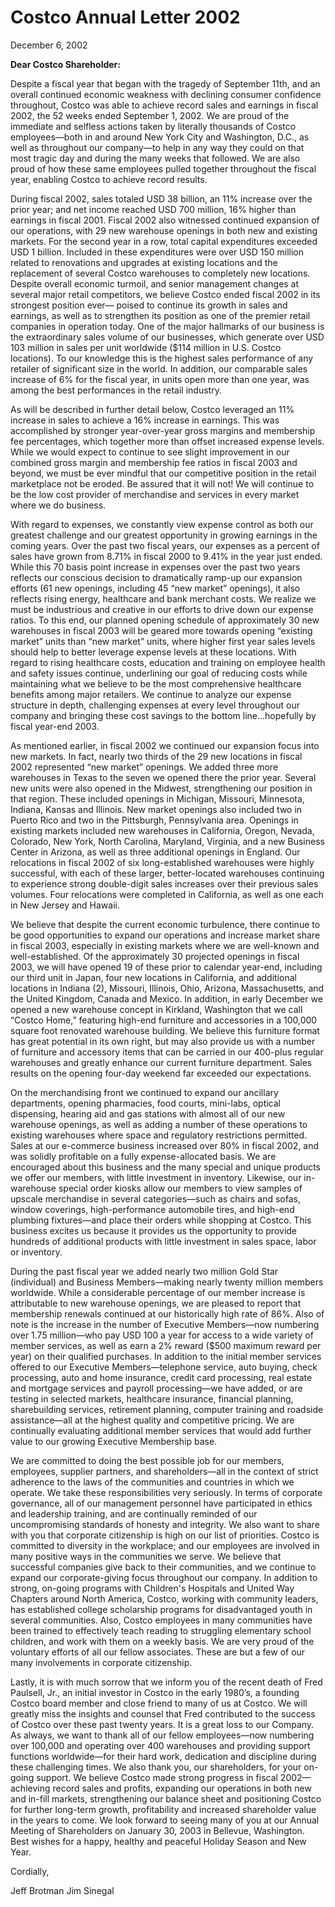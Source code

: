 # Costco Annual Letter 2002
December 6, 2002

**Dear Costco Shareholder:**

 Despite a fiscal year that began with the tragedy of September 11th, and an overall continued economic weakness with declining consumer confidence throughout, Costco was able to achieve record sales and earnings in fiscal 2002, the 52 weeks ended September 1, 2002. We are proud of the immediate and selfless actions taken by literally thousands of Costco employees—both in and around New York City and Washington, D.C., as well as throughout our company—to help in any way they could on that most tragic day and during the many weeks that followed. We are also proud of how these same employees pulled together throughout the fiscal year, enabling Costco to achieve record results.
 
 During fiscal 2002, sales totaled USD 38 billion, an 11% increase over the prior year; and net income reached USD 700 million, 16% higher than earnings in fiscal 2001. Fiscal 2002 also witnessed continued expansion of our operations, with 29 new warehouse openings in both new and existing markets. For the second year in a row, total capital expenditures exceeded USD 1 billion. Included in these expenditures were over USD 150 million related to renovations and upgrades at existing locations and the replacement of several Costco warehouses to completely new locations. Despite overall economic turmoil, and senior management changes at several major retail competitors, we believe Costco ended fiscal 2002 in its strongest position ever— poised to continue its growth in sales and earnings, as well as to strengthen its position as one of the premier retail companies in operation today. One of the major hallmarks of our business is the extraordinary sales volume of our businesses, which generate over USD 103 million in sales per unit worldwide ($114 million in U.S. Costco locations). To our knowledge this is the highest sales performance of any retailer of significant size in the world. In addition, our comparable sales increase of 6% for the fiscal year, in units open more than one year, was among the best performances in the retail industry.
 
 As will be described in further detail below, Costco leveraged an 11% increase in sales to achieve a 16% increase in earnings. This was accomplished by stronger year-over-year gross margins and membership fee percentages, which together more than offset increased expense levels. While we would expect to continue to see slight improvement in our combined gross margin and membership fee ratios in fiscal 2003 and beyond, we must be ever mindful that our competitive position in the retail marketplace not be eroded. Be assured that it will not! We will continue to be the low cost provider of merchandise and services in every market where we do business.
 
 With regard to expenses, we constantly view expense control as both our greatest challenge and our greatest opportunity in growing earnings in the coming years. Over the past two fiscal years, our expenses as a percent of sales have grown from 8.71% in fiscal 2000 to 9.41% in the year just ended. While this 70 basis point increase in expenses over the past two years reflects our conscious decision to dramatically ramp-up our expansion efforts (61 new openings, including 45 “new market” openings), it also reflects rising energy, healthcare and bank merchant costs. We realize we must be industrious and creative in our efforts to drive down our expense ratios. To this end, our planned opening schedule of approximately 30 new warehouses in fiscal 2003 will be geared more towards opening “existing market” units than “new market” units, where higher first year sales levels should help to better leverage expense levels at these locations. With regard to rising healthcare costs, education and training on employee health and safety issues continue, underlining our goal of reducing costs while maintaining what we believe to be the most comprehensive healthcare benefits among major retailers. We continue to analyze our expense structure in depth, challenging expenses at every level throughout our company and bringing these cost savings to the bottom line…hopefully by fiscal year-end 2003.
 
 As mentioned earlier, in fiscal 2002 we continued our expansion focus into new markets. In fact, nearly two thirds of the 29 new locations in fiscal 2002 represented “new market” openings. We added three more warehouses in Texas to the seven we opened there the prior year. Several new units were also opened in the Midwest, strengthening our position in that region. These included openings in Michigan, Missouri, Minnesota, Indiana, Kansas and Illinois. New market openings also included two in Puerto Rico and two in the Pittsburgh, Pennsylvania area. Openings in existing markets included new warehouses in California, Oregon, Nevada, Colorado, New York, North Carolina, Maryland, Virginia, and a new Business Center in Arizona, as well as three additional openings in England. Our relocations in fiscal 2002 of six long-established warehouses were highly successful, with each of these larger, better-located warehouses continuing to experience strong double-digit sales increases over their previous sales volumes. Four relocations were completed in California, as well as one each in New Jersey and Hawaii.
 
 We believe that despite the current economic turbulence, there continue to be good opportunities to expand our operations and increase market share in fiscal 2003, especially in existing markets where we are well-known and well-established. Of the approximately 30 projected openings in fiscal 2003, we will have opened 19 of these prior to calendar year-end, including our third unit in Japan, four new locations in California, and additional locations in Indiana (2), Missouri, Illinois, Ohio, Arizona, Massachusetts, and the United Kingdom, Canada and Mexico. In addition, in early December we opened a new warehouse concept in Kirkland, Washington that we call “Costco Home,” featuring high-end furniture and accessories in a 100,000 square foot renovated warehouse building. We believe this furniture format has great potential in its own right, but may also provide us with a number of furniture and accessory items that can be carried in our 400-plus regular warehouses and greatly enhance our current furniture department. Sales results on the opening four-day weekend far exceeded our expectations.
 
 On the merchandising front we continued to expand our ancillary departments, opening pharmacies, food courts, mini-labs, optical dispensing, hearing aid and gas stations with almost all of our new warehouse openings, as well as adding a number of these operations to existing warehouses where space and regulatory restrictions permitted. Sales at our e-commerce business increased over 80% in fiscal 2002, and was solidly profitable on a fully expense-allocated basis. We are encouraged about this business and the many special and unique products we offer our members, with little investment in inventory. Likewise, our in-warehouse special order kiosks allow our members to view samples of upscale merchandise in several categories—such as chairs and sofas, window coverings, high-performance automobile tires, and high-end plumbing fixtures—and place their orders while shopping at Costco. This business excites us because it provides us the opportunity to provide hundreds of additional products with little investment in sales space, labor or inventory. 
 
 During the past fiscal year we added nearly two million Gold Star (individual) and Business Members—making nearly twenty million members worldwide. While a considerable percentage of our member increase is attributable to new warehouse openings, we are pleased to report that membership renewals continued at our historically high rate of 86%. Also of note is the increase in the number of Executive Members—now numbering over 1.75 million—who pay USD 100 a year for access to a wide variety of member services, as well as earn a 2% reward ($500 maximum reward per year) on their qualified purchases. In addition to the initial member services offered to our Executive Members—telephone service, auto buying, check processing, auto and home insurance, credit card processing, real estate and mortgage services and payroll processing—we have added, or are testing in selected markets, healthcare insurance, financial planning, sharebuilding services, retirement planning, computer training and roadside assistance—all at the highest quality and competitive pricing. We are continually evaluating additional member services that would add further value to our growing Executive Membership base.
 
 We are committed to doing the best possible job for our members, employees, supplier partners, and shareholders—all in the context of strict adherence to the laws of the communities and countries in which we operate. We take these responsibilities very seriously. In terms of corporate governance, all of our management personnel have participated in ethics and leadership training, and are continually reminded of our uncompromising standards of honesty and integrity. We also want to share with you that corporate citizenship is high on our list of priorities. Costco is committed to diversity in the workplace; and our employees are involved in many positive ways in the communities we serve. We believe that successful companies give back to their communities, and we continue to expand our corporate-giving focus throughout our company. In addition to strong, on-going programs with Children's Hospitals and United Way Chapters around North America, Costco, working with community leaders, has established college scholarship programs for disadvantaged youth in several communities. Also, Costco employees in many communities have been trained to effectively teach reading to struggling elementary school children, and work with them on a weekly basis. We are very proud of the voluntary efforts of all our fellow associates. These are but a few of our many involvements in corporate citizenship. 
 
 Lastly, it is with much sorrow that we inform you of the recent death of Fred Paulsell, Jr., an initial investor in Costco in the early 1980’s, a founding Costco board member and close friend to many of us at Costco. We will greatly miss the insights and counsel that Fred contributed to the success of Costco over these past twenty years. It is a great loss to our Company. As always, we want to thank all of our fellow employees—now numbering over 100,000 and operating over 400 warehouses and providing support functions worldwide—for their hard work, dedication and discipline during these challenging times. We also thank you, our shareholders, for your on-going support. We believe Costco made strong progress in fiscal 2002—achieving record sales and profits, expanding our operations in both new and in-fill markets, strengthening our balance sheet and positioning Costco for further long-term growth, profitability and increased shareholder value in the years to come. We look forward to seeing many of you at our Annual Meeting of Shareholders on January 30, 2003 in Bellevue, Washington. Best wishes for a happy, healthy and peaceful Holiday Season and New Year. 
 
 Cordially,
 
 Jeff Brotman 
 Jim Sinegal
